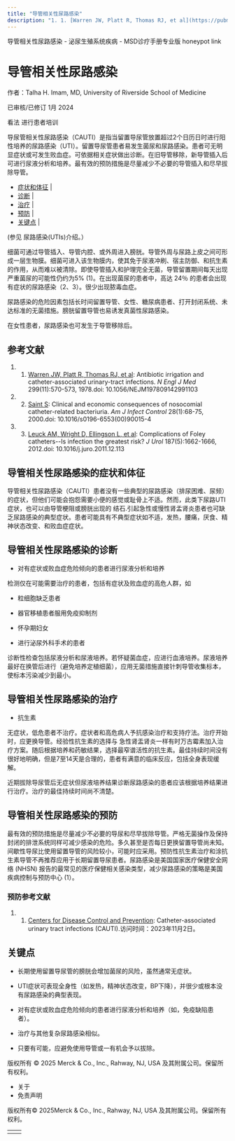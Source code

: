 ```yaml
---
title: "导管相关性尿路感染"
description: "1. 1. [Warren JW, Platt R, Thomas RJ, et al](https://pubmed.ncbi.nlm.nih.gov/210379/): Antibiotic irrigation and catheter-associated urinary-tract infections. _N Engl J Med_ 299(11):570-573, 1978.doi: 10.1056/NEJM197809142991103"
---
```


﻿导管相关性尿路感染 \- 泌尿生殖系统疾病 \- MSD诊疗手册专业版 honeypot link

# 导管相关性尿路感染

作者：Talha H. Imam, MD, University of Riverside School of Medicine

已审核/已修订 1月 2024

看法 进行患者培训

导尿管相关性尿路感染（CAUTI）是指当留置导尿管放置超过2个日历日时进行阳性培养的尿路感染（UTI）。留置导尿管患者易发生菌尿和尿路感染。患者可无明显症状或可发生败血症。可依据相关症状做出诊断。在旧导管移除，新导管插入后可进行尿液分析和培养。最有效的预防措施是尽量减少不必要的导管插入和尽早拔除导管。

- [症状和体征](#症状和体征_v9115518_zh) \|
- [诊断](#诊断_v9115521_zh) \|
- [治疗](#治疗_v9115538_zh) \|
- [预防](#预防_v9115545_zh) \|
- [关键点](#关键点_v9115548_zh) \|

(参见 尿路感染(UTIs)介绍。）

细菌可通过导管插入、导管内腔、或外周进入膀胱。导管外周与尿路上皮之间可形成一层生物膜。细菌可进入该生物膜内，使其免于尿液冲刷、宿主防御、和抗生素的作用，从而难以被清除。即使导管插入和护理完全无菌，导管留置期间每天出现严重菌尿的可能性仍约为5% (1)。在出现菌尿的患者中，高达 24％ 的患者会出现有症状的尿路感染（2、3）。很少出现脓毒血症。

尿路感染的危险因素包括长时间留置导管、女性、糖尿病患者、打开封闭系统、未达标准的无菌措施。膀胱留置导管也易诱发真菌性尿路感染。

在女性患者，尿路感染也可发生于导管移除后。

## 参考文献

1. 1. [Warren JW, Platt R, Thomas RJ, et al](https://pubmed.ncbi.nlm.nih.gov/210379/): Antibiotic irrigation and catheter-associated urinary-tract infections. _N Engl J Med_ 299(11):570-573, 1978.doi: 10.1056/NEJM197809142991103

2. 2. [Saint S](https://pubmed.ncbi.nlm.nih.gov/10679141/): Clinical and economic consequences of nosocomial catheter-related bacteriuria. _Am J Infect Control_ 28(1):68-75, 2000.doi: 10.1016/s0196-6553(00)90015-4

3. 3. [Leuck AM, Wright D, Ellingson L, et al](https://pubmed.ncbi.nlm.nih.gov/22425122/): Complications of Foley catheters--Is infection the greatest risk? _J Urol_ 187(5):1662-1666, 2012.doi: 10.1016/j.juro.2011.12.113


## 导管相关性尿路感染的症状和体征

导管相关性尿路感染（CAUTI）患者没有一些典型的尿路感染（排尿困难、尿频）的症状，但他们可能会抱怨需要小便的感觉或耻骨上不适。然而，此类下尿路UTI症状，也可以由导管梗阻或膀胱出现的 结石.引起急性或慢性肾盂肾炎患者也可缺乏尿路感染的典型症状。患者可能具有不典型症状如不适，发热，腰痛，厌食、精神状态改变、和败血症症状。

## 导管相关性尿路感染的诊断

- 对有症状或败血症危险倾向的患者进行尿液分析和培养


检测仅在可能需要治疗的患者，包括有症状及败血症的高危人群，如

- 粒细胞缺乏患者

- 器官移植患者服用免疫抑制剂

- 怀孕期妇女

- 进行泌尿外科手术的患者


诊断性检查包括尿液分析和尿液培养。若怀疑菌血症，应进行血液培养。尿液培养最好在换管后进行（避免培养定植细菌），应用无菌措施直接针刺导管收集标本，使标本污染减少到最小。

## 导管相关性尿路感染的治疗

- 抗生素


无症状，低危患者不治疗。症状者和高危病人予抗感染治疗和支持疗法。治疗开始时，应更换导管。经验性抗生素的选择与 急性肾盂肾炎一样有时万古霉素加入治疗方案。随后根据培养和药敏结果，选择最窄谱活性的抗生素。最佳持续时间没有很好地明确，但是7至14天是合理的，患者有满意的临床反应，包括全身表现缓解。

近期拔除导尿管后无症状但尿液培养结果诊断尿路感染的患者应该根据培养结果进行治疗。治疗的最佳持续时间尚不清楚。

## 导管相关性尿路感染的预防

最有效的预防措施是尽量减少不必要的导尿和尽早拔除导管。严格无菌操作及保持封闭的排泄系统同样可减少感染的危险。多久甚至是否每日更换留置导管尚未知。间歇性导尿比使用留置导管的风险较小，可能时应采用。预防性抗生素治疗和涂抗生素导管不再推荐应用于长期留置导尿患者。尿路感染是美国国家医疗保健安全网络 (NHSN) 报告的最常见的医疗保健相关感染类型，减少尿路感染的策略是美国疾病控制与预防中心 (1）。

### 预防参考文献

1. 1. [Centers for Disease Control and Prevention](https://www.cdc.gov/hai/ca_uti/uti.html): Catheter-associated urinary tract infections (CAUTI).访问时间：2023年11月2日。


## 关键点

- 长期使用留置导尿管的膀胱会增加菌尿的风险，虽然通常无症状。

- UTI症状可表现全身性（如发热，精神状态改变，BP下降），并很少或根本没有尿路感染的典型表现。

- 对有症状或败血症危险倾向的患者进行尿液分析和培养（如，免疫缺陷患者）。

- 治疗与其他复杂尿路感染相似。

- 只要有可能，应避免使用导管或一有机会予以拔除。




版权所有 © 2025
Merck & Co., Inc., Rahway, NJ, USA 及其附属公司。保留所有权利。

- 关于
- 免责声明

版权所有© 2025Merck & Co., Inc., Rahway, NJ, USA 及其附属公司。保留所有权利。

|     |     |
| --- | --- |
|  |  |